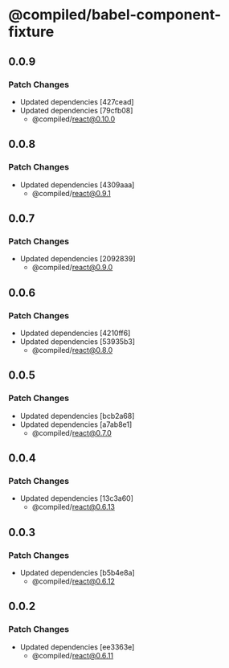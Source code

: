 # @compiled/babel-component-fixture

## 0.0.9

### Patch Changes

- Updated dependencies [427cead]
- Updated dependencies [79cfb08]
  - @compiled/react@0.10.0

## 0.0.8

### Patch Changes

- Updated dependencies [4309aaa]
  - @compiled/react@0.9.1

## 0.0.7

### Patch Changes

- Updated dependencies [2092839]
  - @compiled/react@0.9.0

## 0.0.6

### Patch Changes

- Updated dependencies [4210ff6]
- Updated dependencies [53935b3]
  - @compiled/react@0.8.0

## 0.0.5

### Patch Changes

- Updated dependencies [bcb2a68]
- Updated dependencies [a7ab8e1]
  - @compiled/react@0.7.0

## 0.0.4

### Patch Changes

- Updated dependencies [13c3a60]
  - @compiled/react@0.6.13

## 0.0.3

### Patch Changes

- Updated dependencies [b5b4e8a]
  - @compiled/react@0.6.12

## 0.0.2

### Patch Changes

- Updated dependencies [ee3363e]
  - @compiled/react@0.6.11
